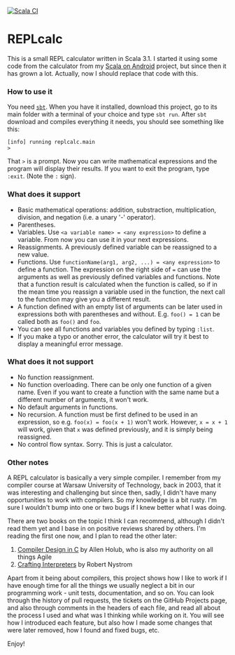 [![Scala CI](https://github.com/makingthematrix/replcalc/actions/workflows/scala.yml/badge.svg)](https://github.com/makingthematrix/replcalc/actions/workflows/scala.yml)

# REPLcalc

This is a small REPL calculator written in Scala 3.1.
I started it using some code from the calculator from my [Scala on Android](https://github.com/makingthematrix/scalaonandroid) project,
but since then it has grown a lot. Actually, now I should replace that code with this.

### How to use it

You need [`sbt`](https://www.scala-sbt.org/index.html). 
When you have it installed, download this project, go to its main folder with a terminal of your choice and type `sbt run`.
After `sbt` download and compiles everything it needs, you should see something like this:
```
[info] running replcalc.main 
> 
```
That `>` is a prompt. Now you can write mathematical expressions and the program will display their results.
If you want to exit the program, type `:exit`. (Note the `:` sign).

### What does it support

* Basic mathematical operations: addition, substraction, multiplication, division, and negation (i.e. a unary '-' operator).
* Parentheses.
* Variables. Use `<a variable name> = <any expression>` to define a variable. From now you can use it in your next expressions.
* Reassignments. A previously defined variable can be reassigned to a new value.
* Functions. Use `functionName(arg1, arg2, ...) = <any expression>` to define a function. The expression on the right side of `=` can use the arguments as well as previously defined variables and functions. Note that a function result is calculated when the function is called, so if in the mean time you reassign a variable used in the function, the next call to the function may give you a different result.
* A function defined with an empty list of arguments can be later used in expressions both with parentheses and without. E.g. `foo() = 1` can be called both as `foo()` and `foo`. 
* You can see all functions and variables you defined by typing `:list`.
* If you make a typo or another error, the calculator will try it best to display a meaningful error message.

### What does it not support

* No function reassignment.
* No function overloading. There can be only one function of a given name. Even if you want to create a function with the same name but a different number of arguments, it won't work.
* No default arguments in functions.
* No recursion. A function must be first defined to be used in an expression, so e.g. `foo(x) = foo(x + 1)` won't work. However, `x = x + 1` will work, given that `x` was defined previously, and it is simply being reassigned.
* No control flow syntax. Sorry. This is just a calculator.

### Other notes

A REPL calculator is basically a very simple compiler. I remember from my compiler course at Warsaw University of Technology, back in 2003, that it was interesting and challenging but since then, sadly, I didn't have many opportunities to work with compilers. So my knowledge is a bit rusty. I'm sure I wouldn't bump into one or two bugs if I knew better what I was doing.

There are two books on the topic I think I can recommend, although I didn't read them yet and I base in on positive reviews shared by others. I'm reading the first one now, and I plan to read the other later:
1. [Compiler Design in C](https://holub.com/compiler/) by Allen Holub, who is also my authority on all things Agile
2. [Crafting Interpreters](https://craftinginterpreters.com/) by Robert Nystrom

Apart from it being about compilers, this project shows how I like to work if I have enough time for all the things we usually neglect a bit in our programming work - unit tests, documentation, and so on. You can look through the history of pull requests, the tickets on the GitHub Projects page, and also through comments in the headers of each file, and read all about the process I used and what was I thinking while working on it. You will see how I introduced each feature, but also how I made some changes that were later removed, how I found and fixed bugs, etc. 

Enjoy!
